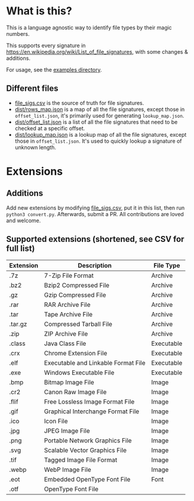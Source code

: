 # What is this?

This is a language agnostic way to identify file types by their magic numbers.

This supports every signature in https://en.wikipedia.org/wiki/List_of_file_signatures, with some changes & additions.

For usage, see the [examples directory](./examples).

## Different files

- [file_sigs.csv](./file_sigs.csv) is the source of truth for file signatures.
- [dist/rows_map.json](./dist/rows_map.json) is a map of all the file signatures, except those in `offset_list.json`, it's primarily used for generating `lookup_map.json`.
- [dist/offset_list.json](./dist/offset_list.json) is a list of all the file signatures that need to be checked at a specific offset.
- [dist/lookup_map.json](./dist/lookup_map.json) is a lookup map of all the file signatures, except those in `offset_list.json`. It's used to quickly lookup a signature of unknown length.

# Extensions

## Additions

Add new extensions by modifying [file_sigs.csv](./file_sigs.csv), put it in this list, then run `python3 convert.py`. Afterwards, submit a PR. All contributions are loved and welcome.

## Supported extensions (shortened, see CSV for full list)


| Extension | Description | File Type |
| --------- | ----------- | --------- |
| .7z       | 7-Zip File Format | Archive |
| .bz2      | Bzip2 Compressed File | Archive |
| .gz       | Gzip Compressed File | Archive |
| .rar      | RAR Archive File | Archive |
| .tar      | Tape Archive File | Archive |
| .tar.gz   | Compressed Tarball File | Archive |
| .zip      | ZIP Archive File | Archive |
| .class    | Java Class File | Executable |
| .crx      | Chrome Extension File | Executable |
| .elf      | Executable and Linkable Format File | Executable |
| .exe      | Windows Executable File | Executable |
| .bmp      | Bitmap Image File | Image |
| .cr2      | Canon Raw Image File | Image |
| .flif     | Free Lossless Image Format File | Image |
| .gif      | Graphical Interchange Format File | Image |
| .ico      | Icon File | Image |
| .jpg      | JPEG Image File | Image |
| .png      | Portable Network Graphics File | Image |
| .svg      | Scalable Vector Graphics File | Image |
| .tif      | Tagged Image File Format | Image |
| .webp     | WebP Image File | Image |
| .eot      | Embedded OpenType Font File | Font |
| .otf      | OpenType Font File
